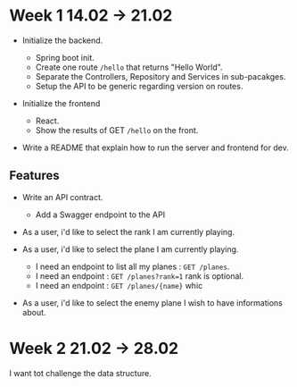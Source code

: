 # Week 1 14.02 -> 21.02

- Initialize the backend.
    - Spring boot init.
    - Create one route `/hello` that returns "Hello World".
    - Separate the Controllers, Repository and Services in sub-pacakges.
    - Setup the API to be generic regarding version on routes.
- Initialize the frontend
    - React.
    - Show the results of GET `/hello` on the front.

- Write a README that explain how to run the server and frontend for dev.

## Features

- Write an API contract.
    - Add a Swagger endpoint to the API

- As a user, i'd like to select the rank I am currently playing.

- As a user, i'd like to select the plane I am currently playing.
    - I need an endpoint to list all my planes : `GET /planes`.
    - I need an endpoint : `GET /planes?rank=1` rank is optional.
    - I need an endpoint : `GET /planes/{name}` whic

- As a user, i'd like to select the enemy plane I wish to have informations about.


# Week 2 21.02 -> 28.02

I want tot challenge the data structure.

